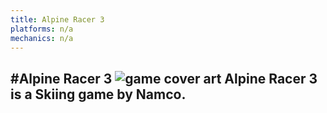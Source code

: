 ```yaml
---
title: Alpine Racer 3
platforms: n/a
mechanics: n/a
---
```

#Alpine Racer 3
![game cover art](//images.igdb.com/igdb/image/upload/t_thumb/df4bedht4ke6a5r9onge.jpg "Logo Title Text 1")
Alpine Racer 3 is a Skiing game by Namco.
-
